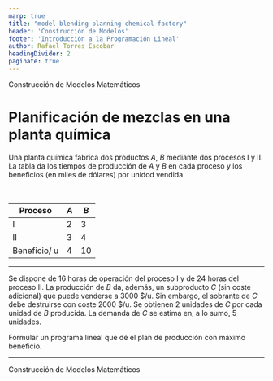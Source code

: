 ```yaml
---
marp: true
title: "model-blending-planning-chemical-factory"
header: 'Construcción de Modelos'
footer: 'Introducción a la Programación Lineal'
author: Rafael Torres Escobar
headingDivider: 2
paginate: true
---
```




<!-- _paginate: skip -->

<p class="outstanding-title">Construcción de Modelos Matemáticos</p>

# Planificación de mezclas en una planta química 



Una planta química fabrica dos productos $A$, $B$ mediante dos procesos I y II. La tabla da los tiempos de producción de $A$ y $B$ en cada proceso y los beneficios (en miles de dólares) por unidod vendida

<br>



|Proceso| $A$ | $B$
|-----|-----|-----
I | 2 | 3
II | 3 | 4
Beneficio/ u | 4 | 10


---

Se dispone de 16 horas de operación del proceso I y de 24 horas del proceso II. La producción de $B$ da, además, un subproducto $C$ (sin coste adicional) que puede venderse a 3000 \$/u. Sin embargo, el sobrante de $C$ debe destruirse con coste 2000 \$/u. Se obtienen 2 unidades de $C$ por cada unidad de $B$ producida. La demanda de $C$ se estima en, a lo sumo, 5 unidades. 

Formular un programa lineal que dé el plan de producción con máximo beneficio.

---

<!-- _paginate: skip -->

<p class="outstanding-title">Construcción de Modelos Matemáticos</p>